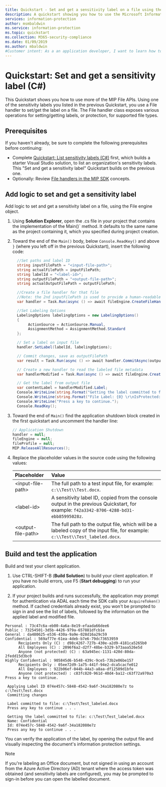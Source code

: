 ```yaml
---
title: Quickstart - Set and get a sensitivity label on a file using the C# MIP SDK
description: A quickstart showing you how to use the Microsoft Information Protection SDK .NET Wrapper to set and get a sensitivity label on a file.
services: information-protection
author: msmbaldwin
ms.service: information-protection
ms.topic: quickstart
ms.collection: M365-security-compliance
ms.date: 01/09/2019
ms.author: mbaldwin
#Customer intent: As a an application developer, I want to learn how to set labels with the MIP SDK, so that I can use the SDK APIs to apply labels and protection to my own files.
---
```


# Quickstart: Set and get a sensitivity label (C#)

This Quickstart shows you how to use more of the MIP File APIs. Using one of the sensitivity labels you listed in the previous Quickstart, you use a File handler to set/get the label on a file. The File handler class exposes various operations for setting/getting labels, or protection, for supported file types.

## Prerequisites

If you haven't already, be sure to complete the following prerequisites before continuing:

- Complete [Quickstart: List sensitivity labels (C#)](quick-file-list-labels-csharp.md) first, which builds a starter Visual Studio solution, to list an organization's sensitivity labels. This "Set and get a sensitivity label" Quickstart builds on the previous one.
- Optionally: Review [File handlers in the MIP SDK](concept-handler-file-cpp.md) concepts.

## Add logic to set and get a sensitivity label

Add logic to set and get a sensitivity label on a file, using the File engine object. 

1. Using **Solution Explorer**, open the .cs file in your project that contains the implementation of the Main()` method. It defaults to the same name as the project containing it, which you specified during project creation. 

2. Toward the end of the `Main()` body, below `Console.ReadKey()` and above `}` (where you left off in the previous Quickstart), insert the following code:

   ```csharp
     //Set paths and label ID
     string inputFilePath = "<input-file-path>";
     string actualFilePath = inputFilePath;
     string labelId = "<label-id>";
     string outputFilePath = "<output-file-path>";
     string actualOutputFilePath = outputFilePath;

     //Create a file handler for that file
     //Note: the 2nd inputFilePath is used to provide a human-readable content identifier for admin auditing. 
     var handler = Task.Run(async () => await fileEngine.CreateFileHandlerAsync(inputFilePath, actualFilePath, true)).Result;

     //Set Labeling Options
     LabelingOptions labelingOptions = new LabelingOptions()
     {
          ActionSource = ActionSource.Manual,
          AssignmentMethod = AssignmentMethod.Standard
     };

     // Set a label on input file
     handler.SetLabel(labelId, labelingOptions);

     // Commit changes, save as outputFilePath
     var result = Task.Run(async () => await handler.CommitAsync(outputFilePath)).Result;

     // Create a new handler to read the labeled file metadata
     var handlerModified = Task.Run(async () => await fileEngine.CreateFileHandlerAsync(outputFilePath, actualOutputFilePath, true)).Result;

     // Get the label from output file
     var contentLabel = handlerModified.Label;
     Console.WriteLine(string.Format("Getting the label committed to file: {0}", outputFilePath));
     Console.WriteLine(string.Format("File Label: {0} \r\nIsProtected: {1}", contentLabel.Label.Name, contentLabel.IsProtectionAppliedFromLabel.ToString()));
     Console.WriteLine("Press a key to continue.");
     Console.ReadKey();
   ```

3. Toward the end of `Main()` find the application shutdown block created in the first quickstart and uncomment the handler line:

   ```csharp
   // Application Shutdown
   handler = null;
   fileEngine = null;
   fileProfile = null;
   MIP.ReleaseAllResources();
   ```

4. Replace the placeholder values in the source code using the following values:

   | Placeholder | Value |
   |:----------- |:----- |
   | \<input-file-path\> | The full path to a test input file, for example: `c:\\Test\\Test.docx`. |
   | \<label-id\> | A sensitivity label ID, copied from the console output in the previous Quickstart, for example: `f42a3342-8706-4288-bd31-ebb85995028z`. |
   | \<output-file-path\> | The full path to the output file, which will be a labeled copy of the input file, for example: `c:\\Test\\Test_labeled.docx`. |

## Build and test the application

Build and test your client application. 

1. Use CTRL-SHIFT-B (**Build Solution**) to build your client application. If you have no build errors, use F5 (**Start debugging**) to run your application.

2. If your project builds and runs successfully, the application *may* prompt for authentication via ADAL each time the SDK calls your `AcquireToken()` method. If cached credentials already exist, you won't be prompted to sign in and see the list of labels, followed by the information on the applied label and modified file.

  ```console   
  Personal : 73c47c6a-eb00-4a6a-8e19-efaada66dee6
  Public : 73254501-3d5b-4426-979a-657881dfcb1e
  General : da480625-e536-430a-9a9e-028d16a29c59
  Confidential : 569af77e-61ea-4deb-b7e6-79dc73653959
        Recipients Only (C) : d98c4267-727b-430e-a2d9-4181ca5265b0
        All Employees (C) : 2096f6a2-d2f7-48be-b329-b73aaa526e5d
        Anyone (not protected) (C) : 63a945ec-1131-420d-80da-2fedd15d3bc0
  Highly Confidential : 905845d6-b548-439c-9ce5-73b2e06be157
        Recipients Only : 05ee72d9-1a75-441f-94e2-dca5cacfe012
        All Employees : 922b06ef-044b-44a3-a8aa-df12509d1bfe
        Anyone (not protected) : c83fc820-961d-40d4-ba12-c63f72a970a3
  Press a key to continue.

   Applying Label ID 074e457c-5848-4542-9a6f-34a182080e7z to c:\Test\Test.docx
   Committing changes
   
   Label committed to file: c:\Test\Test_labeled.docx
   Press any key to continue . . .
  
   Getting the label committed to file: c:\Test\Test_labeled.docx
   Name: Confidential
   Id: 074e457c-5848-4542-9a6f-34a182080e7z
   Press any key to continue . . .
   ```

You can verify the application of the label, by opening the output file and visually inspecting the document's information protection settings.

> [!NOTE]
> If you're labeling an Office document, but not signed in using an account from the Azure Active Directory (AD) tenant where the access token was obtained (and sensitivity labels are configured), you may be prompted to sign-in before you can open the labelled document. 
